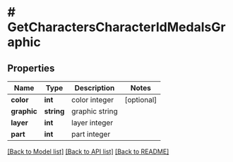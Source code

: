 # # GetCharactersCharacterIdMedalsGraphic

## Properties

Name | Type | Description | Notes
------------ | ------------- | ------------- | -------------
**color** | **int** | color integer | [optional] 
**graphic** | **string** | graphic string | 
**layer** | **int** | layer integer | 
**part** | **int** | part integer | 

[[Back to Model list]](../../README.md#documentation-for-models) [[Back to API list]](../../README.md#documentation-for-api-endpoints) [[Back to README]](../../README.md)


